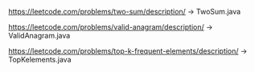 https://leetcode.com/problems/two-sum/description/ -> TwoSum.java

https://leetcode.com/problems/valid-anagram/description/ -> ValidAnagram.java

https://leetcode.com/problems/top-k-frequent-elements/description/  -> TopKelements.java